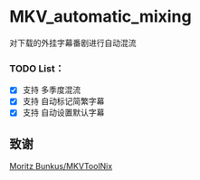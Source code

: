 # MKV_automatic_mixing
对下载的外挂字幕番剧进行自动混流

### **TODO List**：  
- [x] 支持 多季度混流
- [x] 支持 自动标记简繁字幕
- [x] 支持 自动设置默认字幕

## 致谢

[Moritz Bunkus/MKVToolNix](https://gitlab.com/mbunkus/mkvtoolnix)
